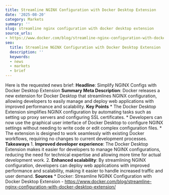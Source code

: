 ```yaml
---
title: Streamline NGINX Configuration with Docker Desktop Extension
date: '2025-08-20'
category: Markets
summary: ''
slug: streamline nginx configuration with docker desktop extension
source_urls:
- https://www.docker.com/blog/streamline-nginx-configuration-with-docker-desktop-extension/
seo:
  title: Streamline NGINX Configuration with Docker Desktop Extension | Hash n Hedge
  description: ''
  keywords:
  - news
  - markets
  - brief
---
```


Here is the requested news brief:  **Headline**: Simplify NGINX Configs with Docker Desktop Extension  **Summary Meta Description**: Docker releases a new extension for Docker Desktop that streamlines NGINX configuration, allowing developers to easily manage and deploy web applications with improved performance and scalability.  **Key Points**  * The Docker Desktop Extension simplifies NGINX configuration by automating tasks such as setting up proxy servers and configuring SSL certificates. * Developers can now use the graphical user interface of Docker Desktop to configure NGINX settings without needing to write code or edit complex configuration files. * The extension is designed to work seamlessly with existing Docker workflows, requiring no changes to current development processes.  **Takeaways**  1. **Improved developer experience**: The Docker Desktop Extension makes it easier for developers to manage NGINX configurations, reducing the need for technical expertise and allowing more time for actual development work. 2. **Enhanced scalability**: By streamlining NGINX configuration, developers can deploy web applications with improved performance and scalability, making it easier to handle increased traffic and user demand.  **Sources**  * Docker: Streamline NGINX Configuration with Docker Desktop Extension - https://www.docker.com/blog/streamline-nginx-configuration-with-docker-desktop-extension/ 
